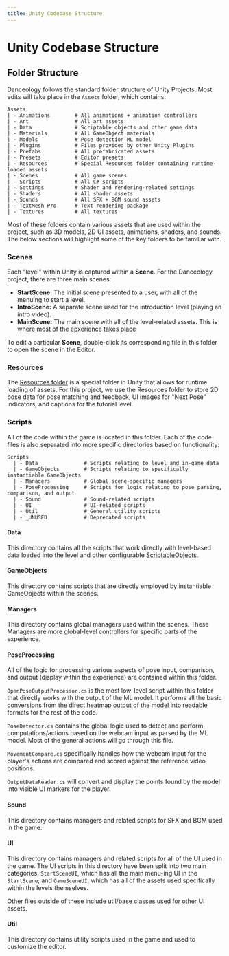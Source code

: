 ```yaml
---
title: Unity Codebase Structure
---
```


# Unity Codebase Structure
## Folder Structure
Danceology follows the standard folder structure of Unity Projects. Most edits will take place in the `Assets` folder, which contains:

```
Assets
| - Animations        # All animations + animation controllers
| - Art               # All art assets
| - Data              # Scriptable objects and other game data
| - Materials         # All GameObject materials
| - Models            # Pose detection ML model
| - Plugins           # Files provided by other Unity Plugins
| - Prefabs           # All prefabricated assets
| - Presets           # Editor presets
| - Resources         # Special Resources folder containing runtime-loaded assets
| - Scenes            # All game scenes
| - Scripts           # All C# scripts
| - Settings          # Shader and rendering-related settings
| - Shaders           # All shader assets
| - Sounds            # All SFX + BGM sound assets
| - TextMesh Pro      # Text rendering package
| - Textures          # All textures
```

Most of these folders contain various assets that are used within the project, such as 3D models, 2D UI assets, animations, shaders, and sounds. The below sections will highlight some of the key folders to be familiar with.

### Scenes
Each "level" within Unity is captured within a **Scene**. For the Danceology project, there are three main scenes:

- **StartScene:** The initial scene presented to a user, with all of the menuing to start a level.
- **IntroScene:** A separate scene used for the introduction level (playing an intro video).
- **MainScene:** The main scene with all of the level-related assets. This is where most of the epxerience takes place

To edit a particular **Scene**, double-click its corresponding file in this folder to open the scene in the Editor.

### Resources
The [Resources folder](https://docs.unity3d.com/Manual/BestPracticeUnderstandingPerformanceInUnity6.html) is a special folder in Unity that allows for runtime loading of assets. For this project, we use the Resources folder to store 2D pose data for pose matching and feedback, UI images for "Next Pose" indicators, and captions for the tutorial level.

### Scripts
All of the code within the game is located in this folder. Each of the code files is also separated into more specific directories based on functionality:

```
Scripts
  | - Data               # Scripts relating to level and in-game data
  | - GameObjects        # Scripts relating to specifically instantiable GameObjects
  | - Managers           # Global scene-specific managers
  | - PoseProcessing     # Scripts for logic relating to pose parsing, comparison, and output
  | - Sound              # Sound-related scripts
  | - UI                 # UI-related scripts
  | - Util               # General utility scripts
  | - _UNUSED            # Deprecated scripts
```

#### Data
This directory contains all the scripts that work directly with level-based data loaded into the level and other configurable [ScriptableObjects](https://docs.unity3d.com/Manual/class-ScriptableObject.html). 

#### GameObjects
This directory contains scripts that are directly employed by instantiable GameObjects within the scenes.

#### Managers
This directory contains global managers used within the scenes. These Managers are more global-level controllers for specific parts of the experience.

#### PoseProcessing
All of the logic for processing various aspects of pose input, comparison, and output (display within the experience) are contained within this folder.

`OpenPoseOutputProcessor.cs` is the most low-level script within this folder that directly works with the output of the ML model. It performs all the basic conversions from the direct heatmap output of the model into readable formats for the rest of the code.

`PoseDetector.cs` contains the global logic used to detect and perform computations/actions based on the webcam input as parsed by the ML model. Most of the general actions will go through this file.

`MovementCompare.cs` specifically handles how the webcam input for the player's actions are compared and scored against the reference video positions.

`OutputDataReader.cs` will convert and display the points found by the model into visible UI markers for the player.

#### Sound
This directory contains managers and related scripts for SFX and BGM used in the game.

#### UI
This directory contains managers and related scripts for all of the UI used in the game. The UI scripts in this directory have been split into two main categories: `StartSceneUI`, which has all the main menu-ing UI in the `StartScene`; and `GameSceneUI`, which has all of the assets used specifically within the levels themselves. 

Other files outside of these include util/base classes used for other UI assets. 

#### Util
This directory contains utility scripts used in the game and used to customize the editor.
